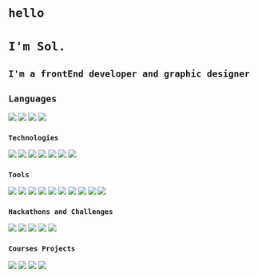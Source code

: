 # `hello`
# `I'm Sol.`

## `I'm a frontEnd developer and graphic designer`

## `Languages`
![](https://img.shields.io/badge/CSS3-1572B6.svg?style=for-the-badge&logo=CSS3&logoColor=white)
![](https://img.shields.io/badge/HTML5-E34F26.svg?style=for-the-badge&logo=HTML5&logoColor=white)
![](https://img.shields.io/badge/JavaScript-F7DF1E.svg?style=for-the-badge&logo=JavaScript&logoColor=black)
![](https://img.shields.io/badge/TypeScript-3178C6.svg?style=for-the-badge&logo=TypeScript&logoColor=white)

### `Technologies`
![](https://img.shields.io/badge/Angular-0F0F11.svg?style=for-the-badge&logo=Angular&logoColor=white)
![](https://img.shields.io/badge/React-61DAFB.svg?style=for-the-badge&logo=React&logoColor=black)
![](https://img.shields.io/badge/Node.js-339933.svg?style=for-the-badge&logo=nodedotjs&logoColor=white)
![](https://img.shields.io/badge/Express-000000.svg?style=for-the-badge&logo=Express&logoColor=white)
![](https://img.shields.io/badge/Spring-6DB33F.svg?style=for-the-badge&logo=Spring&logoColor=white)
![](https://img.shields.io/badge/Arduino-00979D?style=for-the-badge&logo=Arduino&logoColor=white)
![](https://img.shields.io/badge/Unity-000000.svg?style=for-the-badge&logo=Unity&logoColor=white)

### `Tools`
![](https://img.shields.io/badge/Adobe%20Illustrator-FF9A00.svg?style=for-the-badge&logo=Adobe-Illustrator&logoColor=white)
![](https://img.shields.io/badge/Adobe%20Photoshop-31A8FF.svg?style=for-the-badge&logo=Adobe-Photoshop&logoColor=white)
![](https://img.shields.io/badge/Figma-F24E1E.svg?style=for-the-badge&logo=Figma&logoColor=white)
![](https://img.shields.io/badge/Canva-00C4CC.svg?style=for-the-badge&logo=Canva&logoColor=white)
![](https://img.shields.io/badge/Dribbble-EA4C89.svg?style=for-the-badge&logo=Dribbble&logoColor=white)
![](https://img.shields.io/badge/Behance-1769FF.svg?style=for-the-badge&logo=Behance&logoColor=white)
![](https://img.shields.io/badge/IntelliJ%20IDEA-000000.svg?style=for-the-badge&logo=IntelliJ-IDEA&logoColor=white)
![](https://img.shields.io/badge/Visual%20Studio%20Code-007ACC.svg?style=for-the-badge&logo=Visual-Studio-Code&logoColor=white)
![](https://img.shields.io/badge/Git-F05032.svg?style=for-the-badge&logo=Git&logoColor=white)
![](https://img.shields.io/badge/GitHub-181717.svg?style=for-the-badge&logo=GitHub&logoColor=white)

### `Hackathons and Challenges`
[![](https://img.shields.io/badge/-🚀%20NASA%20Space%20Apps%202023-000)](https://github.com/SolAndrade/FireWatcher)
[![](https://img.shields.io/badge/-🛍️%20JunctionXMalaga%202023-000)](https://github.com/SolAndrade/CloselyOpenTechies)
[![](https://img.shields.io/badge/-🔢%20Scalian%20Challenge%202023-000)](https://github.com/SolAndrade/ScalianChallenge)
[![](https://img.shields.io/badge/-👨‍💻%20Hickathon%202023-000)](https://github.com/SolAndrade/Hickathon)
[![](https://img.shields.io/badge/-💡%20HackForGood%202022-000)](https://github.com/SolAndrade/HackForGood-Oct-2022)

### `Courses Projects`
[![](https://img.shields.io/badge/-💻%20Full%20Stack%20Bootcamp-000)](https://github.com/SolAndrade/FullStack_Course)
[![](https://img.shields.io/badge/-💻%2042%20School%20Cursus-000)](https://github.com/SolAndrade/42Cursus)
[![](https://img.shields.io/badge/-💻%2042%20School%20Piscine-000)](https://github.com/SolAndrade/42piscine)
[![](https://img.shields.io/badge/-💻%2042%20School%20Web%20Piscine-000)](https://github.com/SolAndrade/42piscine_discovery)